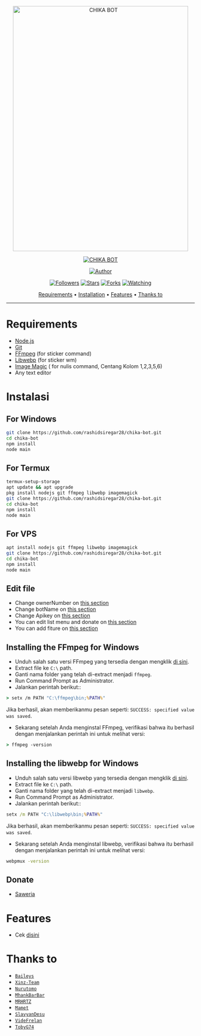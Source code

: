 <p align="center">
<img src="https://encrypted-tbn0.gstatic.com/images?q=tbn:ANd9GcThTzB01gWo0HqVbQQSNYC4aUgh__ARYc7e3Q&usqp=CAU" alt="CHIKA BOT" width="468" height="655"/>
</p>
<p align="center">
<a href="#"><img title="CHIKA BOT" src="https://img.shields.io/badge/CHIKA BOT-green?colorA=%23ff0000&colorB=%23017e40&style=for-the-badge"></a>
</p>
<p align="center">
<a href="https://github.com/rashidsiregar28/chika-bot"><img title="Author" src="https://img.shields.io/badge/Author-rashidsiregar28-red.svg?style=for-the-badge&logo=github"></a>
</p>
<p align="center">
<a href="https://github.com/rashidsiregar28/chika-bot"><img title="Followers" src="https://img.shields.io/github/followers/rashidsiregar28?color=blue&style=flat-square"></a>
<a href="https://github.com/rashidsiregar28/megumikato2/stargazers/"><img title="Stars" src="https://img.shields.io/github/stars/rashidsiregar28/chika-bot?color=red&style=flat-square"></a>
<a href="https://github.com/rashidsiregar28/chika-bot/network/members"><img title="Forks" src="https://img.shields.io/github/forks/rashidsiregar28/chika-bot?color=red&style=flat-square"></a>
<a href="https://github.com/rashidsiregar28/chika-bot/watchers"><img title="Watching" src="https://img.shields.io/github/watchers/rashidsiregar28/chika-bot?label=Watchers&color=blue&style=flat-square"></a>
</p>

<p align="center">
  <a href="https://github.com/rashidsiregar28/chika-bot#requirements">Requirements</a> •
  <a href="https://github.com/rashidsiregar28/chika-bot#instalasi">Installation</a> •
  <a href="https://github.com/rashidsiregar28/chika-bot#features">Features</a> •
  <a href="https://github.com/rashidsiregar28/chika-bot#thanks-to">Thanks to</a>
</p>
</div>


---



# Requirements
* [Node.js](https://nodejs.org/en/)
* [Git](https://git-scm.com/downloads)
* [FFmpeg](https://github.com/BtbN/FFmpeg-Builds/releases/download/autobuild-2020-12-08-13-03/ffmpeg-n4.3.1-26-gca55240b8c-win64-gpl-4.3.zip) (for sticker command)
* [Libwebp](https://developers.google.com/speed/webp/download) (for sticker wm)
* [Image Magic](https://imagemagick.org/script/download.php) ( for nulis command, Centang Kolom 1,2,3,5,6)
* Any text editor

# Instalasi
## For Windows
```bash
git clone https://github.com/rashidsiregar28/chika-bot.git
cd chika-bot
npm install
node main
```
## For Termux
```bash
termux-setup-storage
apt update && apt upgrade
pkg install nodejs git ffmpeg libwebp imagemagick
git clone https://github.com/rashidsiregar28/chika-bot.git
cd chika-bot
npm install
node main
```

## For VPS
```bash
apt install nodejs git ffmpeg libwebp imagemagick
git clone https://github.com/rashidsiregar28/chika-bot.git
cd chika-bot
npm install
node main
```

## Edit file
- Change ownerNumber on [this section](https://github.com/rashidsiregar28/chika-bot/blob/4d8dc8692e97e2ca60deaa8dc77dab551abf6523/config.json#L2)
- Change botName on [this section](https://github.com/rashidsiregar28/chika-bot/blob/4d8dc8692e97e2ca60deaa8dc77dab551abf6523/config.json#L5)
- Change Apikey on [this section](https://github.com/rashidsiregar28/chika-bot/blob/4d8dc8692e97e2ca60deaa8dc77dab551abf6523/config.json#L7)
- You can edit list menu and donate on [this section](https://github.com/Xinz-Team/XinzBot/blob/8d32fc24d9252517e995d19046fe06ca4b983055/message/help.js#L147)
- You can add fiture on [this section](https://github.com/Xinz-Team/XinzBot/blob/main/message/xinz.js)


## Installing the FFmpeg for Windows
* Unduh salah satu versi FFmpeg yang tersedia dengan mengklik [di sini](https://www.gyan.dev/ffmpeg/builds/).
* Extract file ke `C:\` path.
* Ganti nama folder yang telah di-extract menjadi `ffmpeg`.
* Run Command Prompt as Administrator.
* Jalankan perintah berikut::
```cmd
> setx /m PATH "C:\ffmpeg\bin;%PATH%"
```
Jika berhasil, akan memberikanmu pesan seperti: `SUCCESS: specified value was saved`.
* Sekarang setelah Anda menginstal FFmpeg, verifikasi bahwa itu berhasil dengan menjalankan perintah ini untuk melihat versi:
```cmd
> ffmpeg -version
```


## Installing the libwebp for Windows
* Unduh salah satu versi libwebp yang tersedia dengan mengklik [di sini](https://developers.google.com/speed/webp/download).
* Extract file ke `C:\` path.
* Ganti nama folder yang telah di-extract menjadi `libwebp`.
* Run Command Prompt as Administrator.
* Jalankan perintah berikut::
```cmd
setx /m PATH "C:\libwebp\bin;%PATH%"
```
Jika berhasil, akan memberikanmu pesan seperti: `SUCCESS: specified value was saved`.
* Sekarang setelah Anda menginstal libwebp, verifikasi bahwa itu berhasil dengan menjalankan perintah ini untuk melihat versi:
```cmd
webpmux -version
```

## Donate
- [Saweria](https://saweria.co/rashidsiregar28)

# Features
- Cek [disini](https://github.com/Xinz-Team/XinzBot/blob/main/message/help.js)

# Thanks to
* [`Baileys`](https://github.com/adiwajshing/Baileys)
* [`Xinz-Team`](https://github.com/Xinz-Team)
* [`Nurutomo`](https://github.com/Nurutomo)
* [`MhankBarBar`](https://github.com/MhankBarBar)
* [`MRHRTZ`](https://github.com/MRHRTZ)
* [`Mamet`](https://github.com/mamet8/)
* [`SlavyanDesu`](https://github.com/SlavyanDesu)
* [`VideFrelan`](https://github.com/VideFrelan)
* [`TobyG74`](https://github.com/TobyG74)
